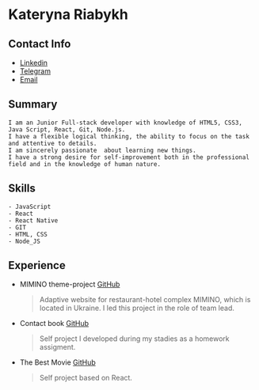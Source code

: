 # **Kateryna Riabykh**

## Contact Info

- [Linkedin](https://linkedin.com/in/katerinariabukh)
- [Telegram](https://t.me/Katerina_Riabukh)
- [Email](https://katerina.riabukh@gmail.com)


## Summary

```
I am an Junior Full-stack developer with knowledge of HTML5, CSS3, Java Script, React, Git, Node.js.
I have a flexible logical thinking, the ability to focus on the task and attentive to details.
I am sincerely passionate  about learning new things.
I have a strong desire for self-improvement both in the professional
field and in the knowledge of human nature.

```

## Skills

```
- JavaScript
- React
- React Native
- GIT
- HTML, CSS
- Node_JS

```

## Experience

- MIMINO theme-project [GitHub](https://github.com/Katerina-Riabukh/mimino-nev)
  > Adaptive website for restaurant-hotel complex MIMINO, which is located in Ukraine.
  > I led this project in the role of team lead.
- Contact book [GitHub](https://github.com/Katerina-Riabukh/contact-book-application-react.redux)
  > Self project I developed during my stadies as a homework assigment.
- The Best Movie [GitHub](https://github.com/Katerina-Riabukh/The-Best-Movie)
  > Self project based on React.


